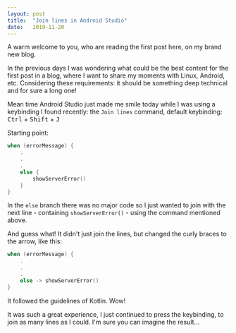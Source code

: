 ```yaml
---
layout: post
title:  "Join lines in Android Studio"
date:   2019-11-20
---
```


A warm welcome to you, who are reading the first post here, on my brand new blog.

In the previous days I was wondering what could be the best content for the first post in a blog, where I want to share my moments with Linux, Android, etc. Considering these requirements: it should be something deep technical and for sure a long one!

Mean time Android Studio just made me smile today while I was using a keybinding I found recently: the `Join lines` command, default keybinding: <kbd>Ctrl</kbd> + <kbd>Shift</kbd> + <kbd>J</kbd>

Starting point:
```kotlin
when (errorMessage) {
    .
    .
    .
    else {
        showServerError()
    }
}
```
In the `else` branch there was no major code so I just wanted to join with the next line - containing `showServerError()` - using the command mentioned above.

And guess what! It didn't just join the lines, but changed the curly braces to the arrow, like this:
```kotlin
when (errorMessage) {
    .
    .
    .
    else -> showServerError()
}
```
It followed the guidelines of Kotlin. Wow!

It was such a great experience, I just continued to press the keybinding, to join as many lines as I could. I'm sure you can imagine the result... 